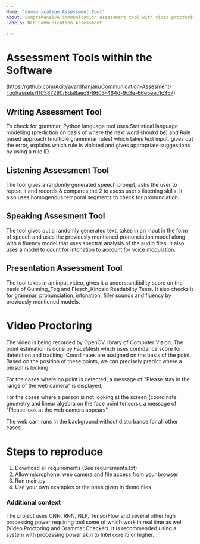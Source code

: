 ```yaml
---
Name: "Communication Assessment Tool"
About: Comprehensive communication assessment tool with video proctoring
Labels: NLP Communication Assessment 

---
```


# Assessment Tools within the Software

(https://github.com/Adityavardhanjain/Communication-Assesment-Tool/assets/110587290/8da8aec3-8603-464d-9c3e-66e5eec1c357)


## Writing Assessment Tool

To check for grammar, Python language tool uses Statistical language modelling (prediction on basis of where the next word shoukd be) and Rule based approach (multiple grammmar rules) which takes text input, gives out the error, explains which rule is violated and gives appropriate suggestions by using a rule ID. 

## Listening Assessment Tool

The tool gives a randomly generated speech prompt, asks the user to repeat it and records & compares the 2 to asess user's listening skills. It also uses homogenous temporal segments to check for pronunciation.

## Speaking Assesment Tool

The tool gives out a randomly generated text, takes in an input in the form of speech and uses the previously mentioned pronunciation model along with a fluency model that uses spectral analysis of the audio files. It also uses a model to count for intonation to account for voice modulation.

## Presentation Assessment Tool

The tool takes in an input video, gives it a understandibility score on the basis of Gunning_Fog and Flesch_Kincaid Readability Tests. It also checks it for grammar, pronunciation, intonation, filler sounds and fluency by previously mentioned models.

# Video Proctoring

The video is being recorded by OpenCV library of Computer Vision. The point estimation is done by FaceMesh which uses confidence score for detetction and tracking. Coordinates are assigned on the basis of the point. Based on the position of these points, we can precisely predict where a person is looking. 

For the cases where no point is detected, a message of "Please stay in the range of the web camera" is displayed. 

For the cases where a person is not looking at the screen (coordinate geometry and linear algebra on the face point tensors), a message of "Please look at the web camera appears"

The web cam runs in the background without disturbance for all other cases.

# Steps to reproduce

1. Download all requirements (See requirements.txt)
2. Allow microphone, web camera and file access from your browser
3. Run main.py
4. Use your own examples or the ones given in demo files


### Additional context
The project uses CNN, RNN, NLP, TensorFlow and several other high processing power requiring tool some of which work in real time as well (Video Proctoring and Grammar Checker). It is recommended using a system with processing power akin to Intel core i5 or higher. 
